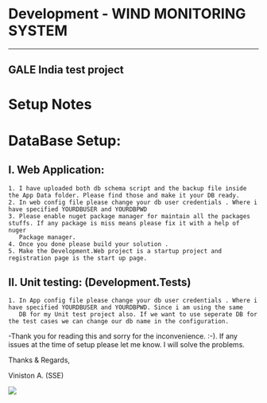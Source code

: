 # Development - WIND MONITORING SYSTEM
-------------------------------------------------
GALE India test project
-------------------------------------------------

# Setup Notes

# DataBase Setup:

I. Web Application: 
-----------------------------------------------------------------------------------------------------------------------------------------

    1. I have uploaded both db schema script and the backup file inside the App Data folder. Please find those and make it your DB ready.
    2. In web config file please change your db user credentials . Where i have specified YOURDBUSER and YOURDBPWD
    3. Please enable nuget package manager for maintain all the packages stuffs. If any package is miss means please fix it with a help of nuger 
       Package manager.
    4. Once you done please build your solution .
    5. Make the Development.Web project is a startup project and registration page is the start up page.

II. Unit testing: (Development.Tests)
-----------------------------------------------------------------------------------------------------------------------------------------
    1. In App config file please change your db user credentials . Where i have specified YOURDBUSER and YOURDBPWD. Since i am using the same 
       DB for my Unit test project also. If we want to use seperate DB for the test cases we can change our db name in the configuration.


-Thank you for reading this and sorry for the inconvenience. :-). If any issues at the time of setup please let me know. I will solve the problems.


Thanks & Regards,

Viniston A. (SSE)

<a href="http://localhost:9091/viewType.html?buildTypeId=UnitTestDemo_CodeCheckin&guest=1">
<img src="http://localhost:9091/app/rest/builds/buildType:(id:UnitTestDemo_CodeCheckin)/statusIcon"/>
</a>





